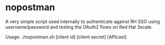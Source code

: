 # nopostman

A very simple script used internally to authenticate against RH SSO using username/password and testing the OAuth2 flows on Red Hat 3scale.

Usage: ./nopostman.sh [client id] [client secret] [APIcast]
